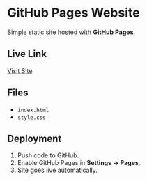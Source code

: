 # GitHub Pages Website 

Simple static site hosted with **GitHub Pages**.

## Live Link  
[Visit Site](https://aana-cherkal.github.io/<repo-name>/)

## Files
- `index.html`
- `style.css`

## Deployment
1. Push code to GitHub.  
2. Enable GitHub Pages in **Settings → Pages**.  
3. Site goes live automatically.  
